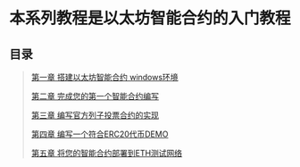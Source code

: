 # 本系列教程是以太坊智能合约的入门教程

## 目录

>[第一章 搭建以太坊智能合约 windows环境](./Chapter_1.md)
>
>[第二章 完成您的第一个智能合约编写](./Chapter_2.md)
>
>[第三章 编写官方列子投票合约的实现](./Chapter_3.md)
>
>[第四章 编写一个符合ERC20代币DEMO](./Chapter_4.md)
>
>[第五章 将您的智能合约部署到ETH测试网络](./Chapter_5.md)